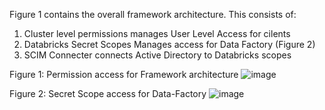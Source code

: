 Figure 1 contains the overall framework architecture. This consists of:

1. Cluster level permissions manages User Level Access for cilents  
2. Databricks Secret Scopes Manages access for Data Factory (Figure 2)
3. SCIM Connecter connects Active Directory to Databricks scopes

Figure 1: Permission access for Framework architecture
![image](https://user-images.githubusercontent.com/84352976/139795026-27afdd69-d7d6-42de-a49f-c17e309bead6.png)

Figure 2: Secret Scope access for Data-Factory
![image](https://user-images.githubusercontent.com/84352976/139795289-53c33810-26fb-44e2-b265-4eb75da94e7d.png)

